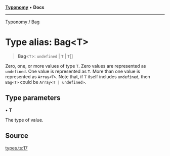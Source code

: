 [**Typonomy**](../README.md) • **Docs**

***

[Typonomy](../globals.md) / Bag

# Type alias: Bag\<T\>

> **Bag**\<`T`\>: `undefined` \| `T` \| `T`[]

Zero, one, or more values of type `T`.
Zero values are represented as `undefined`.
One value is represented as `T`.
More than one value is represented as `Array<T>`.
Note that, if `T` itself includes `undefined`, then `Bag<T>` could be `Array<T | undefined>`.

## Type parameters

• **T**

The type of value.

## Source

[types.ts:17](https://github.com/softcraft-development/typonomy/blob/bcea019d216cf7f686cf96fe07d66281dfcae070/src/types.ts#L17)
